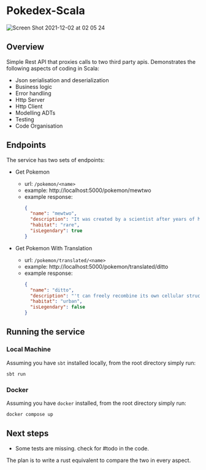 # Pokedex-Scala

![Screen Shot 2021-12-02 at 02 05 24](https://user-images.githubusercontent.com/13497500/144344171-7bf35e27-d885-4297-87fc-7aa97c786f6e.png)

## Overview

Simple Rest API that proxies calls to two third party apis. Demonstrates the following aspects of coding in Scala:

- Json serialisation and deserialization
- Business logic
- Error handling
- Http Server
- Http Client
- Modelling ADTs
- Testing
- Code Organisation

## Endpoints

The service has two sets of endpoints: 

- Get Pokemon 
  - url: `/pokemon/<name>`
  - example: http://localhost:5000/pokemon/mewtwo
  - example response:
    ```json
    {
      "name": "mewtwo",
      "description": "It was created by a scientist after years of horrific gene splicing and DNA engineering experiments.",
      "habitat": "rare",
      "isLegendary": true
    }
    ```

- Get Pokemon With Translation 
    - url: `/pokemon/translated/<name>`
    - example: http://localhost:5000/pokemon/translated/ditto
    - example response:
      ```json
      {
        "name": "ditto",
        "description": "'t can freely recombine its own cellular structure to transform into other life-forms.",
        "habitat": "urban",
        "isLegendary": false
      }
      ```    


## Running the service

### Local Machine

Assuming you have `sbt` installed locally, from the root directory simply run:

```bash
sbt run
```

### Docker

Assuming you have `docker` installed, from the root directory simply run:

```bash
docker compose up
```

## Next steps

- Some tests are missing. check for #todo in the code.

The plan is to write a rust equivalent to compare the two in every aspect.

